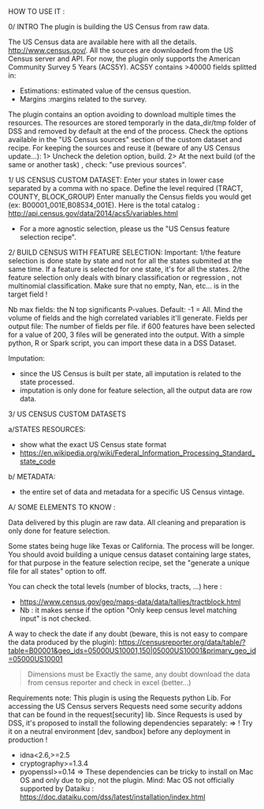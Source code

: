 HOW TO USE IT :

0/ INTRO
The plugin is building the US Census from raw data.

The US Census data are available here with all the details. http://www.census.gov/. All the sources are downloaded from the US Census server and API. 
For now, the plugin only supports the American Community Survey 5 Years (ACS5Y). ACS5Y contains >40000 fields splitted in:
- Estimations: estimated value of the census question.
- Margins :margins related to the survey.

The plugin contains an option avoiding to download multiple times the resources. 
The resources are stored temporarly in the data_dir/tmp folder of DSS and removed by default at the end of the process. 
Check the options available in the "US Census sources" section of the custom dataset and recipe.
For keeping the sources and reuse it (beware of any US Census update...):
1> Uncheck the deletion option, build.
2> At the next build (of the same or another task) , check: "use previous sources".

1/ US CENSUS CUSTOM DATASET:
Enter your states in lower case separated by a comma with no space.
Define the level required (TRACT, COUNTY, BLOCK_GROUP)
Enter manually the Census fields you would get (ex: B00001_001E,B08534_001E). Here is the total catalog : http://api.census.gov/data/2014/acs5/variables.html 
- For a more agnostic selection, please us the "US Census feature selection recipe".


2/ BUILD CENSUS WITH FEATURE SELECTION:
Important: 
1/the feature selection is done state by state and not for all the states submited at the same time. 
If a feature is selected for one state, it's for all the states.
2/the feature selection only deals with binary classification or regression , not multinomial classification. Make sure that no empty, Nan, etc... is in the target field !

Nb max fields: the N top significants P-values. Default: -1 = All. Mind the volume of fields and the high correlated variables it'll generate.
Fields per output file: The number of fields per file. if 600 features have been selected for a value of 200, 3 files will be generated into the output. With a simple python, R or Spark script, you can import these data in a DSS Dataset.

Imputation: 
- since the US Census is built per state, all imputation is related to the state processed. 
- imputation is only done for feature selection, all the output data are row data.


3/ US CENSUS CUSTOM DATASETS 

a/STATES RESOURCES:
- show what the exact US Census state format
- https://en.wikipedia.org/wiki/Federal_Information_Processing_Standard_state_code

b/ METADATA: 
- the entire set of data and metadata for a specific US Census vintage.

A/ SOME ELEMENTS TO KNOW :

Data delivered by this plugin are raw data. All cleaning and preparation is only done for feature selection.

Some states being huge like Texas or California. The process will be longer. You should avoid building a unique census dataset containing large states, for that purpose in the feature selection recipe, set the "generate a unique file for all states" option to off.

You can check the total levels (number of blocks, tracts, ...) here : 
- https://www.census.gov/geo/maps-data/data/tallies/tractblock.html
- Nb : it makes sense if the option "Only keep census level matching input" is not checked.


A way to check the date if any doubt (beware, this is not easy to compare the data produced by the plugin):
https://censusreporter.org/data/table/?table=B00001&geo_ids=05000US10001,150|05000US10001&primary_geo_id=05000US10001

> Dimensions must be Exactly the same, any doubt download the data from census reporter and check in excel (better...)


Requirements note:
This plugin is using the Requests python Lib. For accessing the US Census servers Requests need some security addons that can be found in the request[security] lib. Since Requests is used by DSS, it's proposed to install the following dependencies separately:
=> ! Try it on a neutral environment [dev, sandbox] before any deployment in production !
- idna<2.6,>=2.5
- cryptography>=1.3.4
- pyopenssl>=0.14
=> These dependencies can be tricky to install on Mac OS and only due to pip, not the plugin. Mind: Mac OS not officially supported by Dataiku : https://doc.dataiku.com/dss/latest/installation/index.html



